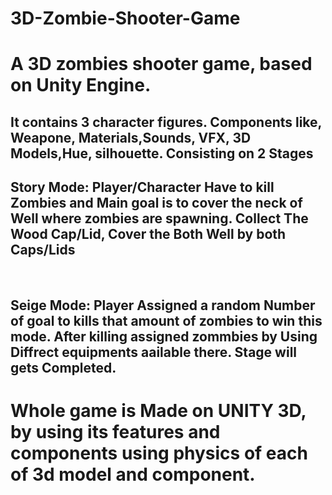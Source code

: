 # 3D-Zombie-Shooter-Game
<h1>A 3D zombies shooter game, based on Unity Engine.</h1>
<h2> It contains 3 character figures. Components like, Weapone, Materials,Sounds, VFX, 3D Models,Hue, silhouette. Consisting on 2 Stages</h2>
<h2>Story Mode: Player/Character Have to kill Zombies and Main goal is to cover the neck of Well where zombies are spawning.
Collect The Wood Cap/Lid, Cover the Both Well by both Caps/Lids</h2>
<br>
<h2>Seige Mode: Player Assigned a random Number of goal to kills that amount of zombies to win this mode. After killing assigned zommbies by Using Diffrect equipments aailable there. Stage will gets Completed.</h2>


# Whole game is Made on UNITY 3D, by using its features and components using physics of each of 3d model and component.
